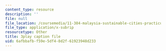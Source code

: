 ```yaml
---
content_type: resource
description: ''
file: null
file_location: /coursemedia/11-384-malaysia-sustainable-cities-practicum-spring-2018/6afbbafbf59e5df48d2f61923948d233_DUKQ2SogFf8.vtt
file_type: application/x-subrip
resourcetype: Other
title: 3play caption file
uid: 6afbbafb-f59e-5df4-8d2f-61923948d233
---
```


